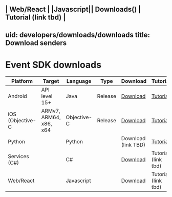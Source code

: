 | Web/React        | |Javascript|| Downloads() | Tutorial (link tbd) |
---
uid: developers/downloads/downloads
title: Download senders
---
# Event SDK downloads

| Platform         | Target      | Language | Type  | Download | Tutorial |
|------------------|-------------|----------|-------|----------|-------------|
| Android          |API level 15+|Java      |Release| [Download](https://github.com/Microsoft/AppCenter-SDK-Android) | [Tutorial](xref:developers/downloads/android-java)|
| iOS (Objective-C |ARMv7, ARM64, x86, x64|Objective-C|Release| [Download](https://github.com/Microsoft/AppCenter-SDK-Apple/releases/latest)| [Tutorial](xref:developers/downloads/ios-objc) | 
| Python           | |Python|| Download (link TBD)| [Tutorial](xref:developers/downloads/python) |
| Services (C#)    | |C#||[Download](https://www.nuget.org/packages/Microsoft.ApplicationInsights/) | Tutorial (link tbd) |
| Web/React        | |Javascript|| [Download](https://1dsjssdk.blob.core.windows.net/scripts/latest/ms.analytics-1-beta.js) | Tutorial (link tbd) |


